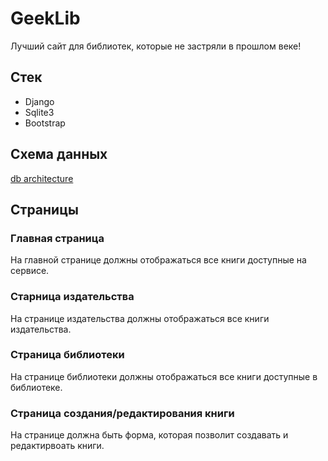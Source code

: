 # GeekLib
Лучший сайт для библиотек, которые не застряли в прошлом веке!

## Стек

- Django
- Sqlite3
- Bootstrap

## Схема данных
[db architecture](https://github.com/Yakov-Varnaev/GeekLib.git/docs/GeekLib.png-raw)

## Страницы

### Главная страница
На главной странице должны отображаться все книги доступные на сервисе.

### Старница издательства
На странице издательства должны отображаться все книги издательства.

### Страница библиотеки
На странице библиотеки должны отображаться все книги доступные в библиотеке.

### Страница создания/редактирования книги
На странице должна быть форма, которая позволит создавать и редактирвоать книги.
